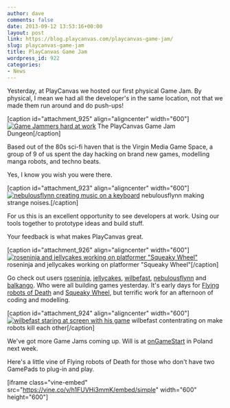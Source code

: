 ```yaml
---
author: dave
comments: false
date: 2013-09-12 13:53:16+00:00
layout: post
link: https://blog.playcanvas.com/playcanvas-game-jam/
slug: playcanvas-game-jam
title: PlayCanvas Game Jam
wordpress_id: 922
categories:
- News
---
```


Yesterday, at PlayCanvas we hosted our first physical Game Jam. By physical, I mean we had all the developer's in the same location, not that we made them run around and do push-ups!

[caption id="attachment_925" align="aligncenter" width="600"][![Game Jammers hard at work](https://blog.playcanvas.com/wp-content/uploads/2013/09/group.jpg)](http://blog.playcanvas.com/wp-content/uploads/2013/09/group.jpg) The PlayCanvas Game Jam Dungeon[/caption]

Based out of the 80s sci-fi haven that is the Virgin Media Game Space, a group of 9 of us spent the day hacking on brand new games, modelling manga robots, and techno beats. 

Yes, I know you wish you were there.

[caption id="attachment_923" align="aligncenter" width="600"][![nebulousflynn creating music on a keyboard](https://blog.playcanvas.com/wp-content/uploads/2013/09/audio.jpg)](http://blog.playcanvas.com/wp-content/uploads/2013/09/audio.jpg) nebulousflynn making strange noises.[/caption]

For us this is an excellent opportunity to see developers at work. Using our tools together to prototype ideas and build stuff. 

Your feedback is what makes PlayCanvas great.

[caption id="attachment_926" align="aligncenter" width="600"][![roseninja and jellycakes working on platformer "Squeaky Wheel"](https://blog.playcanvas.com/wp-content/uploads/2013/09/roseninja.jpg)](http://blog.playcanvas.com/wp-content/uploads/2013/09/roseninja.jpg) roseninja and jellycakes working on platformer "Squeaky Wheel"[/caption]

Go check out users [roseninja](http://playcanvas.com/roseninja), [jellycakes](http://playcanvas.com/jellycakes), [wilbefast](http://playcanvas.com/wilbefast), [nebulousflynn](http://playcanvas.com/nebulousflynn) and [balkango](http://playcanvas.com/balkango). Who were all building games yesterday. It's early days for [Flying robots of Death](http://apps.playcanvas.com/wilbefast/test/shoot_test) and [Squeaky Wheel](apps.playcanvas.com/roseninja/blah/squeakywheel), but terrific work for an afternoon of coding and modelling.

[caption id="attachment_924" align="aligncenter" width="600"][![wilbefast staring at screen with his game](https://blog.playcanvas.com/wp-content/uploads/2013/09/concentration.jpg)](http://blog.playcanvas.com/wp-content/uploads/2013/09/concentration.jpg) wilbefast contentrating on make robots kill each other[/caption]

We've got more Game Jams coming up. Will is at [onGameStart](http://ongamestart.com) in Poland next week.

Here's a little vine of Flying robots of Death for those who don't have two GamePads to plug-in and play.

[iframe class="vine-embed" src="https://vine.co/v/h1FUVHi3mmK/embed/simple" width="600" height="600"]
